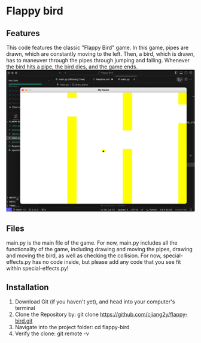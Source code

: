 # Flappy bird

## Features
This code features the classic "Flappy Bird" game. In this game, pipes are drawn, which are constantly moving to the left. Then, a bird, which is drawn, has to maneuver through the pipes through jumping and falling. Whenever the bird hits a pipe, the bird dies, and the game ends.
![Flappy Bird](flappy-bird-pic.jpg)

## Files
main.py is the main file of the game. For now, main.py includes all the functionality of the game, including drawing and moving the pipes, drawing and moving the bird, as well as checking the collision. For now, special-effects.py has no code inside, but please add any code that you see fit within special-effects.py!

## Installation
1. Download Git (if you haven't yet), and head into your computer's terminal
2. Clone the Repository by: git clone https://github.com/cjiang2y/flappy-bird.git
3. Navigate into the project folder: cd flappy-bird
4. Verify the clone: git remote -v
